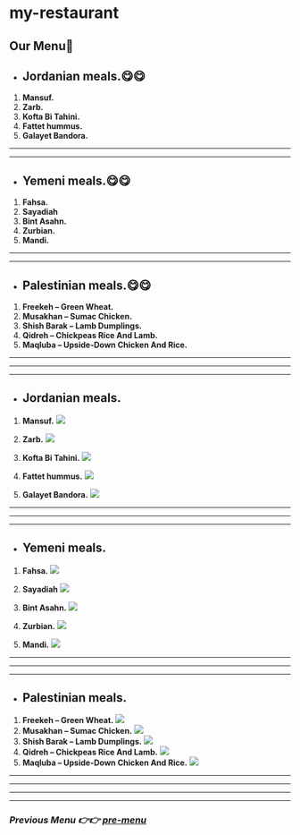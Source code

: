 # my-restaurant

## **Our Menu🍱**
- ## **Jordanian meals.😋😋**

1. **Mansuf.**
2. **Zarb.**
3. **Kofta Bi Tahini.**
4. **Fattet hummus.**
5. **Galayet Bandora.**
***
***
- ## **Yemeni meals.😋😋**
1. **Fahsa.**
2. **Sayadiah**
3. **Bint Asahn.**
4. **Zurbian.**
5. **Mandi.**
***
***
- ## **Palestinian meals.😋😋**
1. **Freekeh – Green Wheat.**
2. **Musakhan – Sumac Chicken.**
3. **Shish Barak – Lamb Dumplings.**
4. **Qidreh – Chickpeas Rice And Lamb.**
5. **Maqluba – Upside-Down Chicken And Rice.**
***
***
***

- ## **Jordanian meals.**
1. **Mansuf.**
![](https://photos.smugmug.com/Jordan-Travel-Guide/i-JND7gkK/0/X3/mansaf-jordanian-food-13-X3.jpg)
2. **Zarb.**
![](https://photos.smugmug.com/Jordan-Travel-Guide/i-bxQkFmZ/0/X3/zarb-X3.jpg)

3. **Kofta Bi Tahini.**
![](https://photos.smugmug.com/Jordan-Travel-Guide/i-2vDqTG4/0/X3/kafta-tahini-X3.jpg)

4. **Fattet hummus.**
![](https://evaeatsblog.files.wordpress.com/2016/06/img_7809_2.jpg)
5. **Galayet Bandora.**
![](https://wasfetmama.com/wp-content/uploads/2020/12/Untitled-748x500.png)
***
***
***
- ## **Yemeni meals.**

1. **Fahsa.**
![](https://www.chefspencil.com/wp-content/uploads/Fahsa-960x720.jpg.webp)

2. **Sayadiah**
![](https://www.chefspencil.com/wp-content/uploads/Sayadiah.jpg.webp)

3. **Bint Asahn.**
![](https://www.chefspencil.com/wp-content/uploads/Bint-Asahn-960x735.png.webp)

4. **Zurbian.**
![](https://www.chefspencil.com/wp-content/uploads/Zurbian-960x540.jpg.webp)
5. **Mandi.**
![](https://www.chefspencil.com/wp-content/uploads/Mandi--960x960.jpg.webp)
***
***
***
- ## **Palestinian meals.**
1. **Freekeh – Green Wheat.**
![](https://www.lacademie.com/wp-content/uploads/2022/03/freekeh-green-wheat.jpg)
2. **Musakhan – Sumac Chicken.**
![](https://www.lacademie.com/wp-content/uploads/2022/03/musakhan-sumac-chicken.jpg)
3. **Shish Barak – Lamb Dumplings.**
![](https://www.lacademie.com/wp-content/uploads/2022/03/shish-barak.jpg)
4. **Qidreh – Chickpeas Rice And Lamb.**
![](https://www.lacademie.com/wp-content/uploads/2022/03/qidreh-chickpeas.jpg)
5. **Maqluba – Upside-Down Chicken And Rice.**
![](https://www.lacademie.com/wp-content/uploads/2022/03/maqluba-traditional.jpg)
***
***
***
***
### *Previous Menu 👉👉 [pre-menu](https://github.com/MalekJamal/my-restaurant)* 








